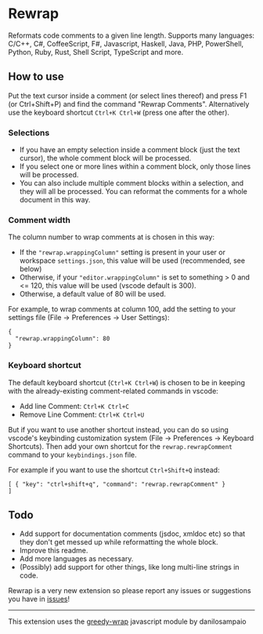 # Rewrap

Reformats code comments to a given line length. Supports many languages: C/C++, C#, CoffeeScript, F#, Javascript, Haskell, Java, PHP, PowerShell, Python, Ruby, Rust, Shell Script, TypeScript and more.

## How to use ##
Put the text cursor inside a comment (or select lines thereof) and press F1 (or Ctrl+Shift+P) and find the command "Rewrap Comments". Alternatively use the keyboard shortcut ```Ctrl+K Ctrl+W``` (press one after the other).

### Selections ###
* If you have an empty selection inside a comment block (just the text cursor), the whole comment block will be processed. 
* If you select one or more lines within a comment block, only those lines will be processed.
* You can also include multiple comment blocks within a selection, and they will all be processed. You can reformat the comments for a whole document in this way.

### Comment width ###
The column number to wrap comments at is chosen in this way:
* If the ```"rewrap.wrappingColumn"``` setting is present in your user or workspace ```settings.json```, this value will be used (recommended, see below)
* Otherwise, if your ```"editor.wrappingColumn"``` is set to something > 0 and <= 120, this value will be used (vscode default is 300).
* Otherwise, a default value of 80 will be used.

For example, to wrap comments at column 100, add the setting to your settings file (File -> Preferences -> User Settings):

```
{
  "rewrap.wrappingColumn": 80
}
```

### Keyboard shortcut ###
The default keyboard shortcut (```Ctrl+K Ctrl+W```) is chosen to be in keeping with the already-existing comment-related commands in vscode:
* Add line Comment: ```Ctrl+K Ctrl+C```
* Remove Line Comment: ```Ctrl+K Ctrl+U```

But if you want to use another shortcut instead, you can do so using vscode's keybinding customization system (File -> Preferences -> Keyboard Shortcuts). Then add your own shortcut for the ```rewrap.rewrapComment``` command to your ```keybindings.json``` file. 

For example if you want to use the shortcut ```Ctrl+Shift+Q``` instead:

```
[ { "key": "ctrl+shift+q", "command": "rewrap.rewrapComment" }	
]
```

## Todo ##
* Add support for documentation comments (jsdoc, xmldoc etc) so that they don't get messed up while reformatting the whole block.
* Improve this readme.
* Add more languages as necessary.
* (Possibly) add support for other things, like long multi-line strings in code.

Rewrap is a very new extension so please report any issues or suggestions you have in [issues](https://github.com/stkb/vscode-rewrap/issues)!

----

This extension uses the [greedy-wrap](https://github.com/danilosampaio/greedy-wrap) javascript module by danilosampaio